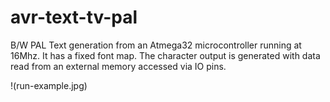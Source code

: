 # avr-text-tv-pal

B/W PAL Text generation from an Atmega32 microcontroller running at 16Mhz.
It has a fixed font map. The character output is generated with data read from an external memory accessed via IO pins.

!(run-example.jpg)
